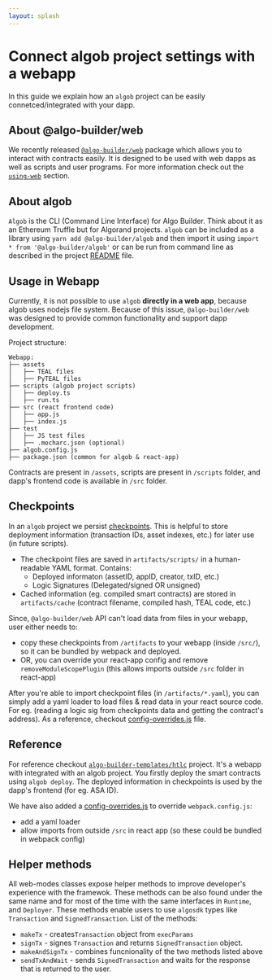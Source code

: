 ```yaml
---
layout: splash
---
```


# Connect algob project settings with a webapp

In this guide we explain how an `algob` project can be easily connetced/integrated with your dapp.

## About @algo-builder/web

We recently released [`@algo-builder/web`](https://github.com/scale-it/algo-builder/tree/master/packages/web) package which allows you to interact with contracts easily. It is designed to be used with web dapps as well as scripts and user programs. For more information check out the [`using-web`](https://github.com/scale-it/algo-builder/tree/master/packages/web#using-web) section.

## About algob

`Algob` is the CLI (Command Line Interface) for Algo Builder. Think about it as an Ethereum Truffle but for Algorand projects. `algob` can be included as a library using `yarn add @algo-builder/algob` and then import it using `import * from '@algo-builder/algob'` or can be run from command line as described in the project [README](https://github.com/scale-it/algo-builder/blob/master/README.md) file.

## Usage in Webapp

Currently, it is not possible to use `algob` **directly in a web app**, because algob uses nodejs file system. Because of this issue, `@algo-builder/web` was designed to provide common functionality and support dapp development.

Project structure:

```
Webapp:
├── assets
│   ├── TEAL files
│   ├── PyTEAL files
├── scripts (algob project scripts)
│   ├── deploy.ts
│   ├── run.ts
├── src (react frontend code)
│   ├── app.js
│   ├── index.js
├── test
│   ├── JS test files
│   ├── .mocharc.json (optional)
├── algob.config.js
├── package.json (common for algob & react-app)
```

Contracts are present in `/assets`, scripts are present in `/scripts` folder, and dapp's frontend code is available in `/src` folder.

## Checkpoints

In an `algob` project we persist [checkpoints](./execution-checkpoints.md). This is helpful to store deployment information (transaction IDs, asset indexes, etc.) for later use (in future scripts).

- The checkpoint files are saved in `artifacts/scripts/` in a human-readable YAML format. Contains:
  - Deployed informaton (assetID, appID, creator, txID, etc.)
  - Logic Signatures (Delegated/signed OR unsigned)
- Cached information (eg. compiled smart contracts) are stored in `artifacts/cache` (contract filename, compiled hash, TEAL code, etc.)

Since, `@algo-builder/web` API can't load data from files in your webapp, user either needs to:

- copy these checkpoints from `/artifacts` to your webapp (inside `/src/`), so it can be bundled by webpack and deployed.
- OR, you can override your react-app config and remove `removeModuleScopePlugin` (this allows imports outside `/src` folder in react-app)

After you're able to import checkpoint files (in `/artifacts/*.yaml`), you can simply add a yaml loader to load files & read data in your react source code. For eg. (reading a logic sig from checkpoints data and getting the contract's address). As a reference, checkout [config-overrides.js](https://github.com/scale-it/algo-builder-templates/blob/master/htlc/config-overrides.js) file.

## Reference

For reference checkout [`algo-builder-templates/htlc`](https://github.com/scale-it/algo-builder-templates/tree/master/htlc) project. It's a webapp with integrated with an algob project. You firstly deploy the smart contracts using `algob deploy`. The deployed information in checkpoints is used by the dapp's frontend (for eg. ASA ID).

We have also added a [config-overrides.js](https://github.com/scale-it/algo-builder-templates/blob/master/htlc/config-overrides.js) to override `webpack.config.js`:

- add a yaml loader
- allow imports from outside `/src` in react app (so these could be bundled in webpack config)

## Helper methods

All web-modes classes expose helper methods to improve developer's experience with the framewok. These methods can be also found under the same name and for most of the time with the same interfaces in `Runtime`, and `Deployer`. These methods enable users to use `algosdk` types like `Transaction` and `SignedTransaction`.
List of the methods:

- `makeTx` - creates`Transaction` object from `execParams`
- `signTx` - signes `Transaction` and returns `SignedTransaction` object.
- `makeAndSignTx` - combines funcnionality of the two methods listed above
- `sendTxAndWait` - sends `SignedTransaction` and waits for the response that is returned to the user.
